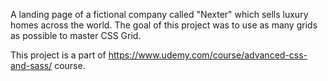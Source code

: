 A landing page of a fictional company called "Nexter" which sells luxury homes across the world. The goal of this project was to use as many grids as possible to master CSS Grid.

This project is a part of https://www.udemy.com/course/advanced-css-and-sass/ course.

